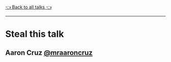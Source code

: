 [👈 Back to all talks 👈](../README.md)

---

# Steal this talk

## Aaron Cruz [@mraaroncruz](https://twitter.com/mraaroncruz)


